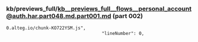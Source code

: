### kb/previews_full/kb__previews_full__flows__personal_account@auth.har.part048.md.part001.md (part 002)

```md
0.alteg.io/chunk-KO722YSM.js",
                                    "lineNumber": 0,
```

```
